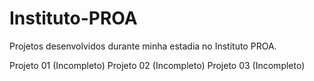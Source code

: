 # Instituto-PROA
 Projetos desenvolvidos durante minha estadia no Instituto PROA.

Projeto 01 (Incompleto)
Projeto 02 (Incompleto)
Projeto 03 (Incompleto)